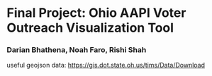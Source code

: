 # Final Project: Ohio AAPI Voter Outreach Visualization Tool
### Darian Bhathena, Noah Faro, Rishi Shah

useful geojson data: https://gis.dot.state.oh.us/tims/Data/Download
